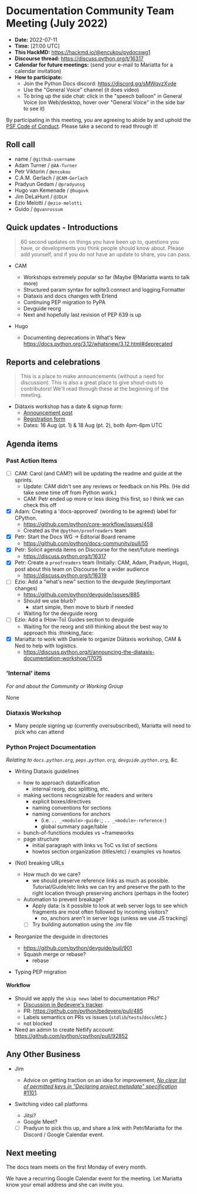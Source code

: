 # Documentation Community Team Meeting (July 2022)

- **Date:** 2022-07-11
- **Time:** [21:00 UTC]<!--(https://arewemeetingyet.com/UTC/2022-07-11/21:00/Docs%20Meeting)-->
- **This HackMD:** https://hackmd.io/@encukou/pydocswg1
- **Discourse thread:** https://discuss.python.org/t/16317
- **Calendar for future meetings:** (send your e-mail to Mariatta for a calendar invitation)
- **How to participate:**
  - Join the Python Docs discord: https://discord.gg/sMWqvzXvde
  - Use the "General Voice" channel (it does video)
  - To bring up the side chat: click in the "speech balloon" in General Voice (on Web/desktop, hover over "General Voice" in the side bar to see it)

By participating in this meeting, you are agreeing to abide by and uphold the [PSF Code of Conduct](https://www.python.org/psf/codeofconduct/).
Please take a second to read through it!

## Roll call

- name / `@github-username`
- Adam Turner / `@AA-Turner`
- Petr Viktorin / `@encukou`
- C.A.M. Gerlach / `@CAM-Gerlach`
- Pradyun Gedam / `@pradyunsg`
- Hugo van Kemenade / `@hugovk`
- Jim DeLaHunt / `@JDLH`
- Ezio Melotti / `@ezio-melotti`
- Guido / `@gvanrossum`

## Quick updates - Introductions

> 60 second updates on things you have been up to, questions you have, or developments you think people should know about. Please add yourself, and if you do not have an update to share, you can pass.

* CAM
    - Workshops extremely popular so far (Maybe @Mariatta wants to talk more)
    - Structured param syntax for sqlite3.connect and logging.Formatter
    - Diataxis and docs changes with Erlend
    - Continuing PEP migration to PyPA
    - Devguide reorg
    - Next and hopefully last revision of PEP 639 is up

* Hugo

  - Documenting deprecations in What's New
    https://docs.python.org/3.12/whatsnew/3.12.html#deprecated


## Reports and celebrations

> This is a place to make announcements (without a need for discussion). This is also a great place to give shout-outs to contributors! We'll read through these at the beginning of the meeting.

* Diátaxis workshop has a date & signup form: 
  - [Announcement post](https://discuss.python.org/t/17075)
  - [Registration form](https://forms.gle/xQSZJ2Yf4Jjd27wf6)
  - Dates: 16 Aug (pt. 1) & 18 Aug (pt. 2), both 4pm-6pm UTC

## Agenda items

### Past Action Items

- [ ] CAM: Carol (and CAM?) will be updating the readme and guide at the sprints.
  - Update: CAM didn't see any reviews or feedback on his PRs. (He did take some time off from Python work.)
  - CAM: Petr ended up more or less doing this first, so I think we can check this off
- [x] Adam: Creating a 'docs-approved' (wording to be agreed) label for CPython.
  - https://github.com/python/core-workflow/issues/458
  - Created as the `@python/proofreaders` team
- [x] Petr: Start the Docs WG → Editorial Board rename
  - https://github.com/python/docs-community/pull/55
- [x] Petr: Solicit agenda items on Discourse for the next/future meetings
  - https://discuss.python.org/t/16317
- [x] Petr: Create a `proofreaders` team (Initially: CAM, Adam, Pradyun, Hugo), post about this team on Discourse for a wider audience
  - https://discuss.python.org/t/16319
- [ ] Ezio: Add a “what's new” section to the devguide (key/important changes)
  - https://github.com/python/devguide/issues/885
  - Should we use blurb?
    - start simple, then move to blurb if needed
  - Waiting for the devguide reorg
- [ ] Ezio: Add a (How-To) Guides section to devguide
  - Waiting for the reorg and still thinking about the best way to approach this :thinking_face:
- [x] Mariatta: to work with Daniele to organize Diátaxis workshop, CAM & Ned to help with logistics.
  - https://discuss.python.org/t/announcing-the-diataxis-documentation-workshop/17075


### 'Internal' items

*For and about the Community or Working Group*

None

### Diataxis Workshop
* Many people signing up (currently oversubscribed), Mariatta will need to pick who can attend

### Python Project Documentation

*Relating to `docs.python.org`, `peps.python.org`, `devguide.python.org`, &c.*

* Writing Diataxis guidelines
  * how to approach diataxification
    * internal reorg, doc splitting, etc.
  * making sections recognizable for readers and writers
    * explicit boxes/directives
    * naming conventions for sections
    * naming conventions for anchors
      * (i.e. ``.. _<module>-guide:``; ``.. _<module>-reference:``) 
      * global summary page/table
  * bunch-of-functions modules vs ~frameworks
  * page structure
    * initial paragraph with links vs ToC vs list of sections
    * howtos section organization (titles/etc) / examples vs howtos

* (Not) breaking URLs
  * How much do we care?
    - we should preserve reference links as much as possible. Tutorial/Guide/etc links we can try and preserve the path to the right location through preserving anchors (perhaps in the footer)
  * Automation to prevent breakage?
    * Apply data: Is it possible to look at web server logs to see which fragments are most often followed by incoming visitors?
      * no, anchors aren't in server logs (unless we use JS tracking)
    * [ ] Try building automation using the .inv file

* Reorganize the devguide in directories
  * https://github.com/python/devguide/pull/901
  * Squash merge or rebase?
    * rebase

* Typing PEP migration

#### Workflow

* Should we apply the `skip news` label to documentation PRs?
  * [Discussion in Bedevere's tracker](https://github.com/python/bedevere/issues/457).
  * PR: https://github.com/python/bedevere/pull/485
  * Labels semantics on PRs vs issues (`stdlib`/`tests`/`docs`/etc.)
  * not blocked
* Need an admin to create Netlify account: https://github.com/python/cpython/pull/92852


## Any Other Business

 * Jim
     * Advice on getting traction on an idea for improvement, [_No clear list of permitted keys in "Declaring project metadata" specification_ #1101](https://github.com/pypa/packaging.python.org/issues/1101).

 * Switching video call platforms
   * Jitsi?
   * Google Meet?
   * [ ] Pradyun to pick this up, and share a link with Petr/Mariatta for the Discord / Google Calendar event.

## Next meeting

The docs team meets on the first Monday of every month.

We have a recurring Google Calendar event for the meeting.
Let Mariatta know your email address and she can invite you.
